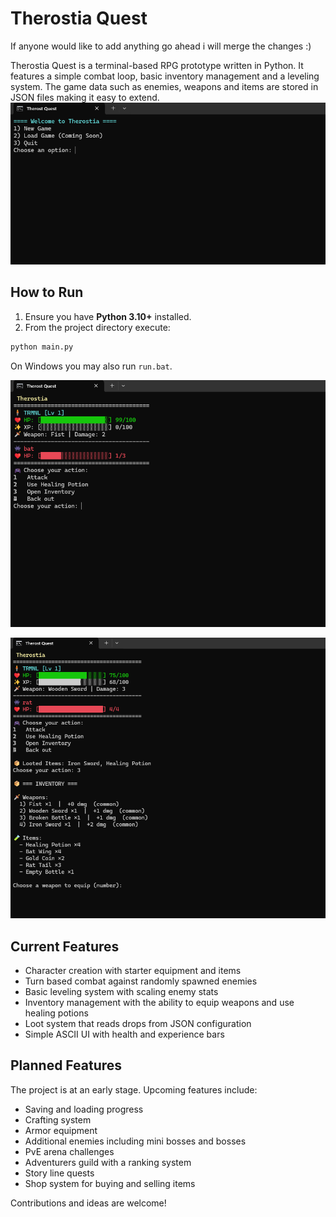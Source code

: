 # Therostia Quest

If anyone would like to add anything go ahead i will merge the changes :)

Therostia Quest is a terminal-based RPG prototype written in Python. It features a simple combat loop, basic inventory management and a leveling system. The game data such as enemies, weapons and items are stored in JSON files making it easy to extend.
![Therostia Main Menu](assets/welcomeScreen.png)
## How to Run

1. Ensure you have **Python 3.10+** installed.
2. From the project directory execute:

```bash
python main.py
```

On Windows you may also run `run.bat`.

![Therostia Main Menu](assets/gameShot.png)

![Therostia Main Menu](assets/inventory.png)

## Current Features

- Character creation with starter equipment and items
- Turn based combat against randomly spawned enemies
- Basic leveling system with scaling enemy stats
- Inventory management with the ability to equip weapons and use healing potions
- Loot system that reads drops from JSON configuration
- Simple ASCII UI with health and experience bars

## Planned Features

The project is at an early stage. Upcoming features include:

- Saving and loading progress
- Crafting system
- Armor equipment
- Additional enemies including mini bosses and bosses
- PvE arena challenges
- Adventurers guild with a ranking system
- Story line quests
- Shop system for buying and selling items

Contributions and ideas are welcome!
